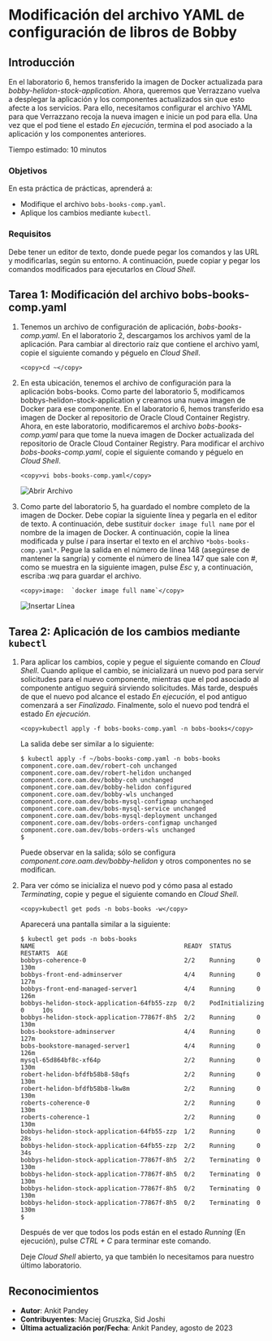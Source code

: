 # Modificación del archivo YAML de configuración de libros de Bobby

## Introducción

En el laboratorio 6, hemos transferido la imagen de Docker actualizada para _bobby-helidon-stock-application_. Ahora, queremos que Verrazzano vuelva a desplegar la aplicación y los componentes actualizados sin que esto afecte a los servicios. Para ello, necesitamos configurar el archivo YAML para que Verrazzano recoja la nueva imagen e inicie un pod para ella. Una vez que el pod tiene el estado _En ejecución_, termina el pod asociado a la aplicación y los componentes anteriores.

Tiempo estimado: 10 minutos

### Objetivos

En esta práctica de prácticas, aprenderá a:

*   Modifique el archivo `bobs-books-comp.yaml`.
*   Aplique los cambios mediante `kubectl`.

### Requisitos

Debe tener un editor de texto, donde puede pegar los comandos y las URL y modificarlas, según su entorno. A continuación, puede copiar y pegar los comandos modificados para ejecutarlos en _Cloud Shell_.

## Tarea 1: Modificación del archivo bobs-books-comp.yaml

1.  Tenemos un archivo de configuración de aplicación, _bobs-books-comp.yaml_. En el laboratorio 2, descargamos los archivos yaml de la aplicación. Para cambiar al directorio raíz que contiene el archivo yaml, copie el siguiente comando y péguelo en _Cloud Shell_.
    
        <copy>cd ~</copy>
        
2.  En esta ubicación, tenemos el archivo de configuración para la aplicación bobs-books. Como parte del laboratorio 5, modificamos bobbys-helidon-stock-application y creamos una nueva imagen de Docker para ese componente. En el laboratorio 6, hemos transferido esa imagen de Docker al repositorio de Oracle Cloud Container Registry. Ahora, en este laboratorio, modificaremos el archivo _bobs-books-comp.yaml_ para que tome la nueva imagen de Docker actualizada del repositorio de Oracle Cloud Container Registry. Para modificar el archivo _bobs-books-comp.yaml_, copie el siguiente comando y péguelo en _Cloud Shell_.
    
        <copy>vi bobs-books-comp.yaml</copy>
        
    
    ![Abrir Archivo](images/openfile.png " ")
    
3.  Como parte del laboratorio 5, ha guardado el nombre completo de la imagen de Docker. Debe copiar la siguiente línea y pegarla en el editor de texto. A continuación, debe sustituir `docker image full name` por el nombre de la imagen de Docker. A continuación, copie la línea modificada y pulse _i_ para insertar el texto en el archivo `*bobs-books-comp.yaml*`. Pegue la salida en el número de línea 148 (asegúrese de mantener la sangría) y comente el número de línea 147 que sale con _#_, como se muestra en la siguiente imagen, pulse _Esc_ y, a continuación, escriba _:wq_ para guardar el archivo.
    
        <copy>image:  `docker image full name`</copy>
        
    
    ![Insertar Línea](images/insert-line.png " ")
    

## Tarea 2: Aplicación de los cambios mediante `kubectl`

1.  Para aplicar los cambios, copie y pegue el siguiente comando en _Cloud Shell_. Cuando aplique el cambio, se inicializará un nuevo pod para servir solicitudes para el nuevo componente, mientras que el pod asociado al componente antiguo seguirá sirviendo solicitudes. Más tarde, después de que el nuevo pod alcance el estado _En ejecución_, el pod antiguo comenzará a ser _Finalizado_. Finalmente, solo el nuevo pod tendrá el estado _En ejecución_.
    
        <copy>kubectl apply -f bobs-books-comp.yaml -n bobs-books</copy>
        
    
    La salida debe ser similar a lo siguiente:
    
        $ kubectl apply -f ~/bobs-books-comp.yaml -n bobs-books
        component.core.oam.dev/robert-coh unchanged
        component.core.oam.dev/robert-helidon unchanged
        component.core.oam.dev/bobby-coh unchanged
        component.core.oam.dev/bobby-helidon configured
        component.core.oam.dev/bobby-wls unchanged
        component.core.oam.dev/bobs-mysql-configmap unchanged
        component.core.oam.dev/bobs-mysql-service unchanged
        component.core.oam.dev/bobs-mysql-deployment unchanged
        component.core.oam.dev/bobs-orders-configmap unchanged
        component.core.oam.dev/bobs-orders-wls unchanged
        $
        
    
    Puede observar en la salida; sólo se configura _component.core.oam.dev/bobby-helidon_ y otros componentes no se modifican.
    
2.  Para ver cómo se inicializa el nuevo pod y cómo pasa al estado _Terminating_, copie y pegue el siguiente comando en _Cloud Shell_.
    
        <copy>kubectl get pods -n bobs-books -w</copy>
        
    
    Aparecerá una pantalla similar a la siguiente:
    
        $ kubectl get pods -n bobs-books
        NAME                                         READY  STATUS   RESTARTS  AGE
        bobbys-coherence-0                           2/2    Running      0         130m
        bobbys-front-end-adminserver                 4/4    Running      0         127m
        bobbys-front-end-managed-server1             4/4    Running      0         126m
        bobbys-helidon-stock-application-64fb55-zzp  0/2    PodInitializing  0     10s
        bobbys-helidon-stock-application-77867f-8h5  2/2    Running      0         130m
        bobs-bookstore-adminserver                   4/4    Running      0         127m
        bobs-bookstore-managed-server1               4/4    Running      0         126m
        mysql-65d864bf8c-xf64p                       2/2    Running      0         130m
        robert-helidon-bfdfb58b8-58qfs               2/2    Running      0         130m
        robert-helidon-bfdfb58b8-lkw8m               2/2    Running      0         130m
        roberts-coherence-0                          2/2    Running      0         130m
        roberts-coherence-1                          2/2    Running      0         130m
        bobbys-helidon-stock-application-64fb55-zzp  1/2    Running      0         28s
        bobbys-helidon-stock-application-64fb55-zzp  2/2    Running      0         34s
        bobbys-helidon-stock-application-77867f-8h5  2/2    Terminating  0         130m
        bobbys-helidon-stock-application-77867f-8h5  0/2    Terminating  0         130m
        bobbys-helidon-stock-application-77867f-8h5  0/2    Terminating  0         130m
        bobbys-helidon-stock-application-77867f-8h5  0/2    Terminating  0         130m
        $
        
    
    Después de ver que todos los pods están en el estado _Running_ (En ejecución), pulse _CTRL + C_ para terminar este comando.
    
    Deje _Cloud Shell_ abierto, ya que también lo necesitamos para nuestro último laboratorio.
    

## Reconocimientos

*   **Autor**: Ankit Pandey
*   **Contribuyentes**: Maciej Gruszka, Sid Joshi
*   **Última actualización por/Fecha**: Ankit Pandey, agosto de 2023